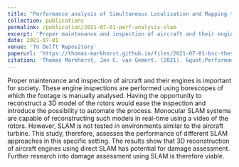 ```yaml
---
title: "Performance analysis of Simultaneous Localization and Mapping to reconstruct aircraft engines in 3D"
collection: publications
permalink: /publication/2021-07-01-perf-analysis-slam
excerpt: 'Proper maintenance and inspection of aircraft and their engines is important for society. These engine inspections are performed using borescopes of which the footage is manually analysed. Having the opportunity to reconstruct a 3D model of the rotors would ease the inspection and introduce the possibility to automate the process. Monocular SLAM systems are capable of reconstructing such models in real-time using a video of the rotors. However, SLAM is not tested in environments similar to the aircraft turbine. This study, therefore, assesses the performance of different SLAM approaches in this specific setting. The results show that 3D reconstruction of aircraft engines using direct SLAM has potential for damage assessment. Further research into damage assessment using SLAM is therefore viable.'
date: 2021-07-01
venue: 'TU Delft Repository'
paperurl: 'https://thomas-markhorst.github.io/files/2021-07-01-bsc-thesis.pdf'
citation: 'Thomas Markhorst, Jan C. van Gemert. (2021). &quot;Performance analysis of Simultaneous Localization and Mapping to reconstruct aircraft engines in 3D.&quot; <i>TU Delft Repository</i>.'
---
```


Proper maintenance and inspection of aircraft and their engines is important for society. These engine inspections are performed using borescopes of which the footage is manually analysed. Having the opportunity to reconstruct a 3D model of the rotors would ease the inspection and introduce the possibility to automate the process. Monocular SLAM systems are capable of reconstructing such models in real-time using a video of the rotors. However, SLAM is not tested in environments similar to the aircraft turbine. This study, therefore, assesses the performance of different SLAM approaches in this specific setting. The results show that 3D reconstruction of aircraft engines using direct SLAM has potential for damage assessment. Further research into damage assessment using SLAM is therefore viable.
